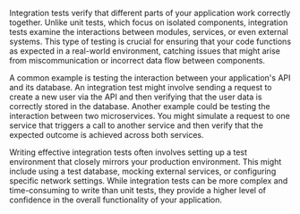 Integration tests verify that different parts of your application work correctly together. Unlike unit tests, which focus on isolated components, integration tests examine the interactions between modules, services, or even external systems. This type of testing is crucial for ensuring that your code functions as expected in a real-world environment, catching issues that might arise from miscommunication or incorrect data flow between components.

A common example is testing the interaction between your application's API and its database. An integration test might involve sending a request to create a new user via the API and then verifying that the user data is correctly stored in the database. Another example could be testing the interaction between two microservices. You might simulate a request to one service that triggers a call to another service and then verify that the expected outcome is achieved across both services.

Writing effective integration tests often involves setting up a test environment that closely mirrors your production environment. This might include using a test database, mocking external services, or configuring specific network settings. While integration tests can be more complex and time-consuming to write than unit tests, they provide a higher level of confidence in the overall functionality of your application.